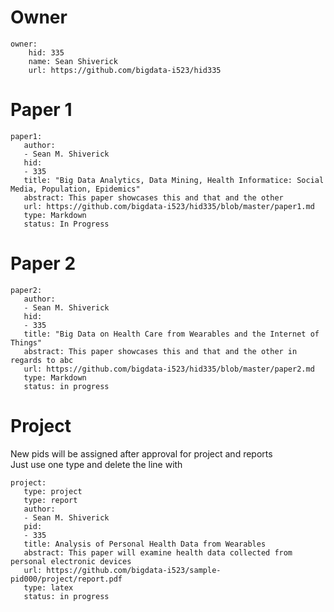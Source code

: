 # Owner

```
owner:
    hid: 335
    name: Sean Shiverick
    url: https://github.com/bigdata-i523/hid335
```

# Paper 1

```
paper1:
   author: 
   - Sean M. Shiverick
   hid:
   - 335
   title: "Big Data Analytics, Data Mining, Health Informatice: Social Media, Population, Epidemics"
   abstract: This paper showcases this and that and the other
   url: https://github.com/bigdata-i523/hid335/blob/master/paper1.md
   type: Markdown
   status: In Progress
 ```
   
# Paper 2

```
paper2:
   author: 
   - Sean M. Shiverick
   hid:
   - 335
   title: "Big Data on Health Care from Wearables and the Internet of Things"
   abstract: This paper showcases this and that and the other in regards to abc
   url: https://github.com/bigdata-i523/hid335/blob/master/paper2.md
   type: Markdown
   status: in progress
```

# Project 

New pids will be assigned after approval for project and reports   
Just use one type and delete the line with 

```
project:
   type: project
   type: report
   author: 
   - Sean M. Shiverick
   pid:
   - 335
   title: Analysis of Personal Health Data from Wearables 
   abstract: This paper will examine health data collected from personal electronic devices
   url: https://github.com/bigdata-i523/sample-pid000/project/report.pdf
   type: latex
   status: in progress
```
   
